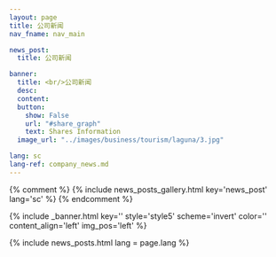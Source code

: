 ```yaml
---
layout: page
title: 公司新闻
nav_fname: nav_main

news_post:
  title: 公司新闻

banner:
  title: <br/>公司新闻
  desc:
  content:
  button:
    show: False
    url: "#share_graph"
    text: Shares Information
  image_url: "../images/business/tourism/laguna/3.jpg"

lang: sc
lang-ref: company_news.md
---
```


{% comment %}
{% include news_posts_gallery.html key='news_post' lang='sc' %}
{% endcomment %}

<!-- Welcome Banner -->

{% include _banner.html key='' style='style5' scheme='invert' color='' content_align='left' img_pos='left' %}

{% include news_posts.html lang = page.lang %}
